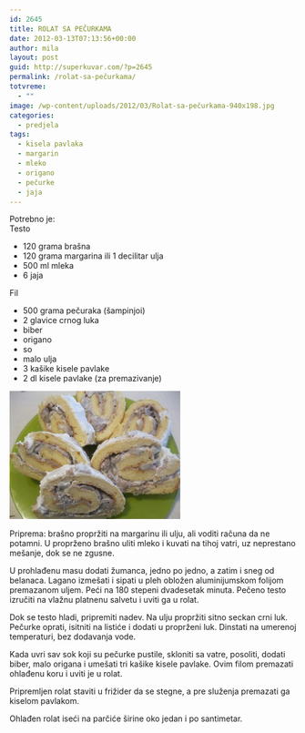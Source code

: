 ```yaml
---
id: 2645
title: ROLAT SA PEČURKAMA
date: 2012-03-13T07:13:56+00:00
author: mila
layout: post
guid: http://superkuvar.com/?p=2645
permalink: /rolat-sa-pečurkama/
totvreme:
  - ""
image: /wp-content/uploads/2012/03/Rolat-sa-pečurkama-940x198.jpg
categories:
  - predjela
tags:
  - kisela pavlaka
  - margarin
  - mleko
  - origano
  - pečurke
  - jaja
---
```

Potrebno je:  
Testo

  * 120 grama brašna
  * 120 grama margarina ili 1 decilitar ulja
  * 500 ml mleka
  * 6 jaja

Fil

  * 500 grama pečuraka (šampinjoi)
  * 2 glavice crnog luka
  * biber
  * origano
  * so
  * malo ulja
  * 3 kašike kisele pavlake
  * 2 dl kisele pavlake (za premazivanje)

<img class="alignnone size-medium wp-image-2646" title="Rolat sa pečurkama" src="/wp-content/uploads/2012/03/Rolat-sa-pečurkama-300x225.jpg" alt="" width="300" height="225" /> 

Priprema: brašno propržiti na margarinu ili ulju, ali voditi računa da ne potamni. U proprženo brašno uliti mleko i kuvati na tihoj vatri, uz neprestano mešanje, dok se ne zgusne.

U prohlađenu masu dodati žumanca, jedno po jedno, a zatim i sneg od belanaca. Lagano izmešati i sipati u pleh obložen aluminijumskom folijom premazanom uljem. Peći na 180 stepeni dvadesetak minuta. Pečeno testo izručiti na vlažnu platnenu salvetu i uviti ga u rolat.

Dok se testo hladi, pripremiti nadev. Na ulju propržiti sitno seckan crni luk. Pečurke oprati, isitniti na listiće i dodati u proprženi luk. Dinstati na umerenoj temperaturi, bez dodavanja vode.

Kada uvri sav sok koji su pečurke pustile, skloniti sa vatre, posoliti, dodati biber, malo origana i umešati tri kašike kisele pavlake. Ovim filom premazati ohlađenu koru i uviti je u rolat.

Pripremljen rolat staviti u frižider da se stegne, a pre služenja premazati ga kiselom pavlakom.

Ohlađen rolat iseći na parčiće širine oko jedan i po santimetar.